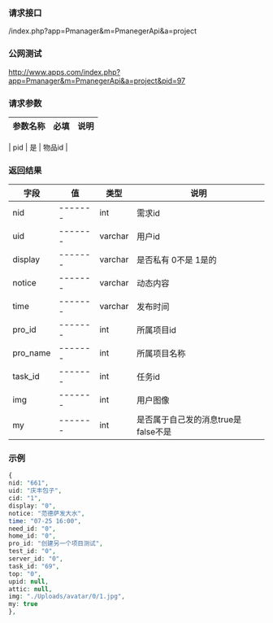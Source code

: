 ### **请求接口**
/index.php?app=Pmanager&m=PmanegerApi&a=project



### **公网测试**
http://www.apps.com/index.php?app=Pmanager&m=PmanegerApi&a=project&pid=97

### **请求参数**

| 参数名称  |必填|     说明      |
|------|-----|------|

| pid     | 是 |   物品id   |


### **返回结果**
|字段        |值          |类型    |说明        |
| ---------  |--------    |-------- |--------  |
|nid|-------   |int    |需求id   |
|uid| -------     |varchar  |用户id   |
|display|-------     |varchar   |是否私有 0不是 1是的|
|notice| -------     |   varchar        |  动态内容    |
|time| -------    |varchar  |发布时间|
|pro_id| -------     |int  |所属项目id|
|pro_name| -------     |int  |所属项目名称|
|task_id| -------     |int  |任务id   |
|img| -------     |int  |用户图像   |
|my| -------     |int  |是否属于自己发的消息true是  false不是   |

### **示例**
````php
{
nid: "661",
uid: "庆丰包子",
cid: "1",
display: "0",
notice: "范德萨发大水",
time: "07-25 16:00",
need_id: "0",
home_id: "0",
pro_id: "创建另一个项目测试",
test_id: "0",
server_id: "0",
task_id: "69",
top: "0",
upid: null,
attic: null,
img: "./Uploads/avatar/0/1.jpg",
my: true
},